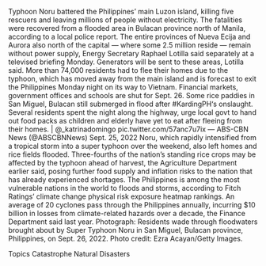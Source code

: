 Typhoon Noru battered the Philippines’ main Luzon island, killing five rescuers and leaving millions of people without electricity.
The fatalities were recovered from a flooded area in Bulacan province north of Manila, according to a local police report. The entire provinces of Nueva Ecija and Aurora also north of the capital — where some 2.5 million reside — remain without power supply, Energy Secretary Raphael Lotilla said separately at a televised briefing Monday.
Generators will be sent to these areas, Lotilla said. More than 74,000 residents had to flee their homes due to the typhoon, which has moved away from the main island and is forecast to exit the Philippines Monday night on its way to Vietnam. Financial markets, government offices and schools are shut for Sept. 26.
Some rice paddies in San Miguel, Bulacan still submerged in flood after #KardingPH‘s onslaught.
Several residents spent the night along the highway, urge local govt to hand out food packs as children and elderly have yet to eat after fleeing from their homes. | @_katrinadomingo pic.twitter.com/57anc7u7ix
— ABS-CBN News (@ABSCBNNews) Sept. 25, 2022
Noru, which rapidly intensified from a tropical storm into a super typhoon over the weekend, also left homes and rice fields flooded. Three-fourths of the nation’s standing rice crops may be affected by the typhoon ahead of harvest, the Agriculture Department earlier said, posing further food supply and inflation risks to the nation that has already experienced shortages.
The Philippines is among the most vulnerable nations in the world to floods and storms, according to Fitch Ratings’ climate change physical risk exposure heatmap rankings. An average of 20 cyclones pass through the Philippines annually, incurring $10 billion in losses from climate-related hazards over a decade, the Finance Department said last year.
Photograph: Residents wade through floodwaters brought about by Super Typhoon Noru in San Miguel, Bulacan province, Philippines, on Sept. 26, 2022. Photo credit: Ezra Acayan/Getty Images.

Topics
Catastrophe
Natural Disasters

